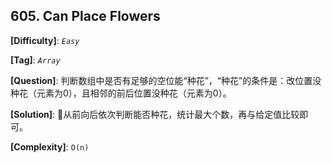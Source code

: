## 605. Can Place Flowers

__[Difficulty]__: _`Easy`_

__[Tag]__: _`Array`_

__[Question]__: 判断数组中是否有足够的空位能“种花”，“种花”的条件是：改位置没种花（元素为0），且相邻的前后位置没种花（元素为0）。

__[Solution]__: 从前向后依次判断能否种花，统计最大个数，再与给定值比较即可。

__[Complexity]__: `O(n)`
